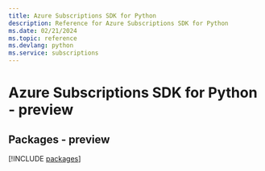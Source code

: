 ```yaml
---
title: Azure Subscriptions SDK for Python
description: Reference for Azure Subscriptions SDK for Python
ms.date: 02/21/2024
ms.topic: reference
ms.devlang: python
ms.service: subscriptions
---
```

# Azure Subscriptions SDK for Python - preview
## Packages - preview
[!INCLUDE [packages](subscriptions-index.md)]